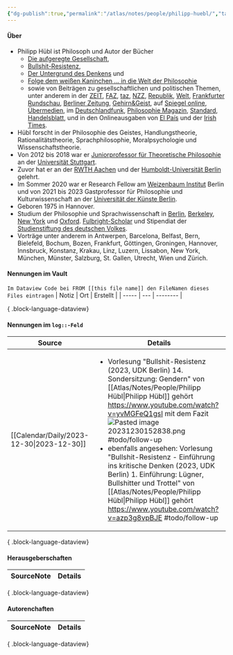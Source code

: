 ```yaml
---
{"dg-publish":true,"permalink":"/atlas/notes/people/philipp-huebl/","tags":["class/people"],"noteIcon":""}
---
```



#### Über
- Philipp Hübl ist Philosoph und Autor der Bücher 
	- [Die aufgeregte Gesellschaft](https://www.randomhouse.de/Buch/Die-aufgeregte-Gesellschaft/Philipp-Huebl/C-Bertelsmann/e542406.rhd), 
	- [Bullshit-Resistenz](https://nicolai-publishing.com/products/bullshit-resistenz), 
	- [Der Untergrund des Denkens](http://www.rowohlt.de/hardcover/philipp-huebl-der-untergrund-des-denkens.html) und 
	- [Folge dem weißen Kaninchen … in die Welt der Philosophie](https://www.randomhouse.de/Taschenbuch/Folge-dem-weissen-Kaninchen-in-die-Welt-der-Philosophie/Philipp-Huebl/Penguin/e575116.rhd) 
	- sowie von Beiträgen zu gesellschaftlichen und politischen Themen, unter anderem in der [ZEIT](http://www.zeit.de/index), [FAZ](http://www.faz.net/aktuell/wissen/atomium-culture/philosophie-philosophische-leibesertuechtigung-11578420.html), [taz](http://www.taz.de/1/archiv/archiv/?dig=2006/05/31/a0162), [NZZ](https://www.nzz.ch/), [Republik](https://www.republik.ch/), [Welt](https://www.welt.de/), [Frankfurter Rundschau](https://www.fr.de/), [Berliner Zeitung](https://www.berliner-zeitung.de/), [G](https://www.google.com/url?sa=t&rct=j&q=&esrc=s&source=web&cd=1&cad=rja&uact=8&ved=2ahUKEwj-utWJkIXjAhWBIlAKHRKcCLUQFjAAegQIABAB&url=https%3A%2F%2Fwww.spektrum.de%2Fmagazin%2Fgehirn-und-geist%2F&usg=AOvVaw37cMk33fYj3vKeIdf6ONHB)[ehirn&Geist](https://www.google.com/url?sa=t&rct=j&q=&esrc=s&source=web&cd=1&cad=rja&uact=8&ved=2ahUKEwj-utWJkIXjAhWBIlAKHRKcCLUQFjAAegQIABAB&url=https%3A%2F%2Fwww.spektrum.de%2Fmagazin%2Fgehirn-und-geist%2F&usg=AOvVaw37cMk33fYj3vKeIdf6ONHB), auf [Spiegel online](http://www.spiegel.de/politik/deutschland/laender-neuordnung-plaedoyer-fuer-die-starken-sechs-a-454565.html), [Übermedien](https://uebermedien.de/), im [Deutschlandfunk](http://www.deutschlandradiokultur.de/menschliche-existenz-wann-ist-man-tot.2162.de.html?dram:article_id=372470), [Philosophie Magazin](http://philomag.de/), [Standard](https://www.derstandard.at/), [Handelsblatt](https://www.handelsblatt.com/), und in den Onlineausgaben von [El País](http://sociedad.elpais.com/sociedad/2011/12/16/actualidad/1323990004_850215.html) und der [Irish Times](http://www.irishtimes.com/).
- Hübl forscht in der Philosophie des Geistes, Handlungstheorie, Rationalitätstheorie, Sprachphilosophie, Moralpsychologie und Wissenschaftstheorie. 
- Von 2012 bis 2018 war er [Juniorprofessor für Theoretische Philosophie](http://www.uni-stuttgart.de/philo/mitarbeiter/aktuelle_mitarbeiter/huebl.html) an der [Universität Stuttgart](http://www.uni-stuttgart.de/home/). 
- Zuvor hat er an der [RWTH Aachen](http://www.rwth-aachen.de/) und der [Humboldt-Universität Berlin](http://www.hu-berlin.de/) gelehrt. 
- Im Sommer 2020 war er Research Fellow am [Weizenbaum Institut](https://www.weizenbaum-institut.de/portrait/p/philipp-huebl/) Berlin und von 2021 bis 2023 Gastprofessor für Philosophie und Kulturwissenschaft an der [Universität der Künste Berlin](https://www.udk-berlin.de/startseite/).
- Geboren 1975 in Hannover. 
- Studium der Philosophie und Sprachwissenschaft in [Berlin](http://www.hu-berlin.de/), [Berkeley](http://berkeley.edu/), [New York](http://www.nyu.edu/) und [Oxford](http://www.ox.ac.uk/). [Fulbright-Scholar](http://www.fulbright.de/) und Stipendiat der [Studienstiftung des deutschen Volkes](http://www.studienstiftung.de/). 
- Vorträge unter anderem in Antwerpen, Barcelona, Belfast, Bern, Bielefeld, Bochum, Bozen, Frankfurt, Göttingen, Groningen, Hannover, Innsbruck, Konstanz, Krakau, Linz, Luzern, Lissabon, New York, München, Münster, Salzburg, St. Gallen, Utrecht, Wien und Zürich.


#### Nennungen im Vault
`Im Dataview Code bei FROM [[this file name]] den FileNamen dieses Files eintragen` 
| Notiz | Ort | Erstellt |
| ----- | --- | -------- |

{ .block-language-dataview}

#### Nennungen im `log::-Feld`
| Source                                       | Details                                                                                                                                                                                                                                                                                                                                                                                                                                                                                           |
| -------------------------------------------- | ------------------------------------------------------------------------------------------------------------------------------------------------------------------------------------------------------------------------------------------------------------------------------------------------------------------------------------------------------------------------------------------------------------------------------------------------------------------------------------------------- |
| [[Calendar/Daily/2023-12-30\|2023-12-30]] | <ul><li>Vorlesung "Bullshit-Resistenz (2023, UDK Berlin) 14. Sondersitzung: Gendern" von [[Atlas/Notes/People/Philipp Hübl\|Philipp Hübl]] gehört https://www.youtube.com/watch?v=yvMGFeQ1gsI mit dem Fazit ![Pasted image 20231230152838.png](/img/user/70_Ressources/pasted_assets/Pasted%20image%2020231230152838.png) #todo/follow-up</li><li>ebenfalls angesehen: Vorlesung "Bullshit-Resistenz - Einführung ins kritische Denken (2023, UDK Berlin) 1. Einführung: Lügner, Bullshitter und Trottel" von [[Atlas/Notes/People/Philipp Hübl\|Philipp Hübl]] gehört https://www.youtube.com/watch?v=azp3g8vpBJE #todo/follow-up</li></ul> |

{ .block-language-dataview}

#### Herausgeberschaften
| SourceNote | Details |
| ---------- | ------- |

{ .block-language-dataview}

#### Autorenchaften
| SourceNote | Details |
| ---------- | ------- |

{ .block-language-dataview}

